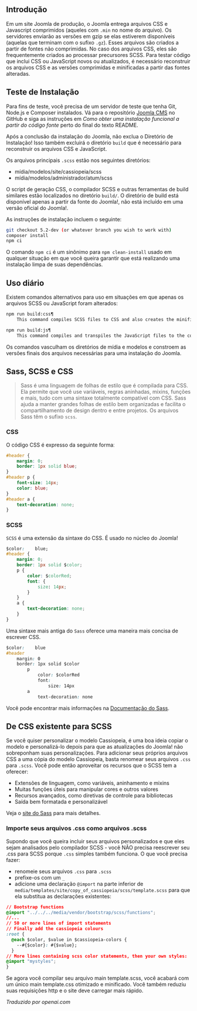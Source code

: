 <!-- Filename: J4.x:SCSS_and_Sass / Display title: Testando CSS e JavaScript -->

## Introdução

Em um site Joomla de produção, o Joomla entrega arquivos CSS e Javascript comprimidos (aqueles com `.min` no nome do arquivo). Os servidores enviarão as versões em gzip se elas estiverem disponíveis (aquelas que terminam com o sufixo `.gz`). Esses arquivos são criados a partir de fontes não comprimidas. No caso dos arquivos CSS, eles são frequentemente criados ao processar precursores SCSS. Para testar código que inclui CSS ou JavaScript novos ou atualizados, é necessário reconstruir os arquivos CSS e as versões comprimidas e minificadas a partir das fontes alteradas.

## Teste de Instalação

Para fins de teste, você precisa de um servidor de teste que tenha Git, Node.js e Composer instalados. Vá para o repositório [Joomla CMS](https://github.com/joomla/joomla-cms) no GitHub e siga as instruções em *Como obter uma instalação funcional a partir do código fonte* perto do final do texto README.

Após a conclusão da instalação do Joomla, não exclua o Diretório de Instalação! Isso também excluirá o diretório `build` que é necessário para reconstruir os arquivos CSS e JavaScript.

Os arquivos principais `.scss` estão nos seguintes diretórios:

- mídia/modelos/site/cassiopeia/scss
- mídia/modelos/administrador/atum/scss

O script de geração CSS, o compilador SCSS e outras ferramentas de build similares estão localizados no diretório `build/`. O diretório de build está disponível apenas a partir da fonte do Joomlaǃ, não está incluído em uma versão oficial do Joomlaǃ.

As instruções de instalação incluem o seguinte:

```sh
git checkout 5.2-dev (or whatever branch you wish to work with)
composer install
npm ci
```

O comando `npm ci` é um sinônimo para `npm clean-install` usado em qualquer situação em que você queira garantir que está realizando uma instalação limpa de suas dependências.

## Uso diário

Existem comandos alternativos para uso em situações em que apenas os arquivos SCSS ou JavaScript foram alterados:

```sh
npm run build:css¶
    This command compiles SCSS files to CSS and also creates the minified files.

npm run build:js¶
    This command compiles and transpiles the JavaScript files to the correct format and creates minified files.
```

Os comandos vasculham os diretórios de mídia e modelos e constroem as versões finais dos arquivos necessárias para uma instalação do Joomla.

## Sass, SCSS e CSS

> Sass é uma linguagem de folhas de estilo que é compilada para CSS. Ela permite que você use variáveis, regras aninhadas, mixins, funções e mais, tudo com uma sintaxe totalmente compatível com CSS. Sass ajuda a manter grandes folhas de estilo bem organizadas e facilita o compartilhamento de design dentro e entre projetos. Os arquivos Sass têm o sufixo `scss`.

### CSS

O código CSS é expresso da seguinte formaː

```css
#header {
    margin: 0;
    border: 1px solid blue;
}
#header p {
    font-size: 14px;
    color: blue;
}
#header a {
    text-decoration: none;
}
```

### SCSS

`SCSS` é uma extensão da sintaxe do CSS. É usado no núcleo do Joomlaǃ

```css
$color:    blue;
#header {
    margin: 0;
    border: 1px solid $color;
    p {
        color: $colorRed;
        font: {
            size: 14px;
        }
    }
    a {
        text-decoration: none;
    }
}
```

Uma sintaxe mais antiga do `Sass` oferece uma maneira mais concisa de escrever CSS.

```css
$color:    blue
#header
    margin: 0
    border: 1px solid $color
        p
            color: $colorRed
            font:
                size: 14px
        a
            text-decoration: none
```

Você pode encontrar mais informações na [Documentação do Sass](http://sass-lang.com/documentation/syntax/).

## De CSS existente para SCSS

Se você quiser personalizar o modelo Cassiopeia, é uma boa ideia copiar o modelo e personalizá-lo depois para que as atualizações do Joomla! não sobreponham suas personalizações. Para adicionar seus próprios arquivos CSS a uma cópia do modelo Cassiopeia, basta renomear seus arquivos `.css` para `.scss`. Você pode então aproveitar os recursos que o SCSS tem a oferecer:

- Extensões de linguagem, como variáveis, aninhamento e mixins
- Muitas funções úteis para manipular cores e outros valores
- Recursos avançados, como diretivas de controle para bibliotecas
- Saída bem formatada e personalizável

Veja o [site do Sass](https://sass-lang.com/) para mais detalhes.

### Importe seus arquivos .css como arquivos .scss

Supondo que você queira incluir seus arquivos personalizados e que eles sejam analisados pelo compilador SCSS - você NÃO precisa reescrever seu .css para SCSS porque `.css` simples também funciona. O que você precisa fazer:

- renomeie seus arquivos `.css` para `.scss`
- prefixe-os com um `_`
- adicione uma declaração `@import` na parte inferior de `media/templates/site/copy_of_cassiopeia/scss/template.scss` para que ela substitua as declarações existentes:

```css
// Bootstrap functions
@import "../../../media/vendor/bootstrap/scss/functions";
//...
// 50 or more lines of import statements
// Finally add the cassiopeia colours
:root {
  @each $color, $value in $cassiopeia-colors {
    --#{$color}: #{$value};
  }
// More lines containing scss color statements, then your own styles:
@import "mystyles";
}
```

Se agora você compilar seu arquivo main template.scss, você acabará com um único main template.css otimizado e minificado. Você também reduziu suas requisições http e o site deve carregar mais rápido.

*Traduzido por openai.com*

